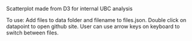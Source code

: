 Scatterplot made from D3 for internal UBC analysis

To use: Add files to data folder and filename to files.json. Double click on datapoint to open github site. User can use arrow keys on keyboard to switch between files. 
